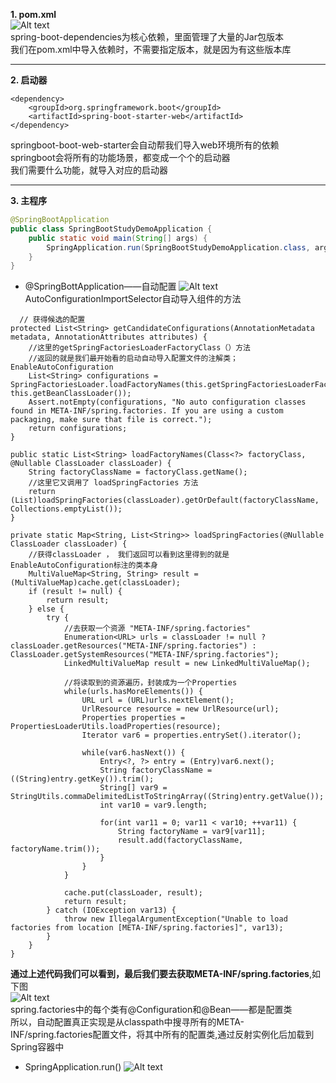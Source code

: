 **1. pom.xml**   
![Alt text](../picture/img_1.png)   
       spring-boot-dependencies为核心依赖，里面管理了大量的Jar包版本   
       我们在pom.xml中导入依赖时，不需要指定版本，就是因为有这些版本库   
   
***
**2. 启动器**  
```
<dependency>
    <groupId>org.springframework.boot</groupId>
    <artifactId>spring-boot-starter-web</artifactId>
</dependency>
```  
springboot-boot-web-starter会自动帮我们导入web环境所有的依赖
springboot会将所有的功能场景，都变成一个个的启动器   
我们需要什么功能，就导入对应的启动器 

***

  
**3. 主程序**    
```java
@SpringBootApplication
public class SpringBootStudyDemoApplication {
    public static void main(String[] args) {
        SpringApplication.run(SpringBootStudyDemoApplication.class, args);
    }
}
```
* @SpringBottApplication——自动配置
  ![Alt text](../picture/img_2.png)    
  AutoConfigurationImportSelector自动导入组件的方法
  
```
  // 获得候选的配置
protected List<String> getCandidateConfigurations(AnnotationMetadata metadata, AnnotationAttributes attributes) {
    //这里的getSpringFactoriesLoaderFactoryClass（）方法
    //返回的就是我们最开始看的启动自动导入配置文件的注解类；EnableAutoConfiguration
    List<String> configurations = SpringFactoriesLoader.loadFactoryNames(this.getSpringFactoriesLoaderFactoryClass(), this.getBeanClassLoader());
    Assert.notEmpty(configurations, "No auto configuration classes found in META-INF/spring.factories. If you are using a custom packaging, make sure that file is correct.");
    return configurations;
} 
```  
```
public static List<String> loadFactoryNames(Class<?> factoryClass, @Nullable ClassLoader classLoader) {
    String factoryClassName = factoryClass.getName();
    //这里它又调用了 loadSpringFactories 方法
    return (List)loadSpringFactories(classLoader).getOrDefault(factoryClassName, Collections.emptyList());
}
```   
```
private static Map<String, List<String>> loadSpringFactories(@Nullable ClassLoader classLoader) {
    //获得classLoader ， 我们返回可以看到这里得到的就是EnableAutoConfiguration标注的类本身
    MultiValueMap<String, String> result = (MultiValueMap)cache.get(classLoader);
    if (result != null) {
        return result;
    } else {
        try {
            //去获取一个资源 "META-INF/spring.factories"
            Enumeration<URL> urls = classLoader != null ? classLoader.getResources("META-INF/spring.factories") : ClassLoader.getSystemResources("META-INF/spring.factories");
            LinkedMultiValueMap result = new LinkedMultiValueMap();

            //将读取到的资源遍历，封装成为一个Properties
            while(urls.hasMoreElements()) {
                URL url = (URL)urls.nextElement();
                UrlResource resource = new UrlResource(url);
                Properties properties = PropertiesLoaderUtils.loadProperties(resource);
                Iterator var6 = properties.entrySet().iterator();

                while(var6.hasNext()) {
                    Entry<?, ?> entry = (Entry)var6.next();
                    String factoryClassName = ((String)entry.getKey()).trim();
                    String[] var9 = StringUtils.commaDelimitedListToStringArray((String)entry.getValue());
                    int var10 = var9.length;

                    for(int var11 = 0; var11 < var10; ++var11) {
                        String factoryName = var9[var11];
                        result.add(factoryClassName, factoryName.trim());
                    }
                }
            }

            cache.put(classLoader, result);
            return result;
        } catch (IOException var13) {
            throw new IllegalArgumentException("Unable to load factories from location [META-INF/spring.factories]", var13);
        }
    }
}
```   
   **通过上述代码我们可以看到，最后我们要去获取META-INF/spring.factories**,如下图  
   ![Alt text](../picture/img_3.png)   
   spring.factories中的每个类有@Configuration和@Bean——都是配置类      
   所以，自动配置真正实现是从classpath中搜寻所有的META-INF/spring.factories配置文件，将其中所有的配置类,通过反射实例化后加载到Spring容器中    

* SpringApplication.run()
  ![Alt text](../picture/img_4.png) 